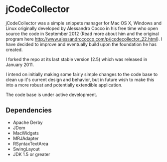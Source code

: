 jCodeCollector
==============

jCodeCollector was a simple snippets manager for Mac OS X, Windows and Linux originally developed by Alessandro Cocco in his free time who open source the code in September 2012 (Read more about him and the original program here http://www.alessandrococco.com/p/jcodecollector_22.html). I have decided to improve and eventually build upon the foundation he has created.

I forked the repo at its last stable version (2.5) which was released in January 2011.

I intend on initially making some fairly simple changes to the code base to clean up it's current design and behavior, but in future wish to make this into a more robust and potentially extendible application.

The code base is under active development.

## Dependencies

* Apache Derby
* JDom
* MacWidgets
* MRJAdapter
* RSyntaxTextArea
* SwingLayout
* JDK 1.5 or greater
